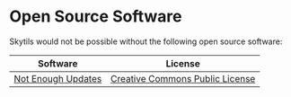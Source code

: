 # Open Source Software

Skytils would not be possible without the following open source software:

| Software                                                             | License                                                                            |
|----------------------------------------------------------------------|------------------------------------------------------------------------------------|
| [Not Enough Updates](https://github.com/Moulberry/NotEnoughUpdates/) | [Creative Commons Public License](https://creativecommons.org/licenses/by-nc/3.0/) |


